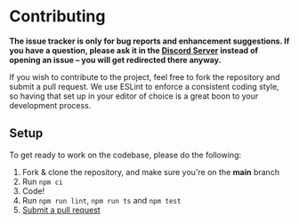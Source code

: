 # Contributing

**The issue tracker is only for bug reports and enhancement suggestions. If you have a question, please ask it in the [Discord Server](https://discord.gg/z2QsKF7ZJ6) instead of opening an issue – you will get redirected there anyway.**

If you wish to contribute to the project, feel free to fork the repository and submit a
pull request. We use ESLint to enforce a consistent coding style, so having that set up in your editor of choice
is a great boon to your development process.

## Setup

To get ready to work on the codebase, please do the following:

1. Fork & clone the repository, and make sure you're on the **main** branch
2. Run `npm ci`
3. Code!
4. Run `npm run lint`, `npm run ts` and `npm test`
5. [Submit a pull request](https://github.com/h-projects/g-detector/compare)
